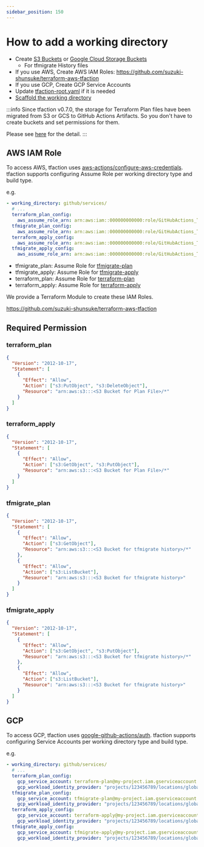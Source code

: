 ```yaml
---
sidebar_position: 150
---
```


# How to add a working directory

- Create [S3 Buckets](https://registry.terraform.io/providers/hashicorp/aws/latest/docs/resources/s3_bucket) or [Google Cloud Storage Buckets](https://registry.terraform.io/providers/hashicorp/google/latest/docs/resources/storage_bucket)
  - For tfmigrate History files
- If you use AWS, Create AWS IAM Roles: https://github.com/suzuki-shunsuke/terraform-aws-tfaction
- If you use GCP, Create GCP Service Accounts
- Update [tfaction-root.yaml](/config/tfaction-root-yaml) if it is needed
- [Scaffold the working directory](/feature/scaffold-working-dir)

:::info
Since tfaction v0.7.0, the storage for Terraform Plan files have been migrated from S3 or GCS to GitHub Actions Artifacts.
So you don't have to create buckets and set permissions for them.

Please see [here](/feature/plan-file#tfaction-v070-migrated-plan-files-to-github-actions-artifacts) for the detail.
:::

## AWS IAM Role

To access AWS, tfaction uses [aws-actions/configure-aws-credentials](https://github.com/aws-actions/configure-aws-credentials).
tfaction supports configuring Assume Role per working directory type and build type.

e.g.

```yaml
- working_directory: github/services/
  # ...
  terraform_plan_config:
    aws_assume_role_arn: arn:aws:iam::000000000000:role/GitHubActions_Terraform_AWS_terraform_plan
  tfmigrate_plan_config:
    aws_assume_role_arn: arn:aws:iam::000000000000:role/GitHubActions_Terraform_AWS_tfmigrate_plan
  terraform_apply_config:
    aws_assume_role_arn: arn:aws:iam::000000000000:role/GitHubActions_Terraform_AWS_terraform_apply
  tfmigrate_apply_config:
    aws_assume_role_arn: arn:aws:iam::000000000000:role/GitHubActions_Terraform_AWS_tfmigrate_apply
```

- tfmigrate_plan: Assume Role for [tfmigrate-plan](https://github.com/suzuki-shunsuke/tfaction/tree/main/tfmigrate-plan)
- tfmigrate_apply: Assume Role for [tfmigrate-apply](https://github.com/suzuki-shunsuke/tfaction/tree/main/tfmigrate-apply)
- terraform_plan: Assume Role for [terraform-plan](https://github.com/suzuki-shunsuke/tfaction/tree/main/terraform-plan)
- terraform_apply: Assume Role for [terraform-apply](https://github.com/suzuki-shunsuke/tfaction/tree/main/terraform-apply)

We provide a Terraform Module to create these IAM Roles.

https://github.com/suzuki-shunsuke/terraform-aws-tfaction

## Required Permission

### terraform_plan

```json
{
  "Version": "2012-10-17",
  "Statement": [
    {
      "Effect": "Allow",
      "Action": ["s3:PutObject", "s3:DeleteObject"],
      "Resource": "arn:aws:s3:::<S3 Bucket for Plan File>/*"
    }
  ]
}
```

### terraform_apply

```json
{
  "Version": "2012-10-17",
  "Statement": [
    {
      "Effect": "Allow",
      "Action": ["s3:GetObject", "s3:PutObject"],
      "Resource": "arn:aws:s3:::<S3 Bucket for Plan File>/*"
    }
  ]
}
```

### tfmigrate_plan

```json
{
  "Version": "2012-10-17",
  "Statement": [
    {
      "Effect": "Allow",
      "Action": ["s3:GetObject"],
      "Resource": "arn:aws:s3:::<S3 Bucket for tfmigrate history>/*"
    },
    {
      "Effect": "Allow",
      "Action": ["s3:ListBucket"],
      "Resource": "arn:aws:s3:::<S3 Bucket for tfmigrate history>"
    }
  ]
}
```

### tfmigrate_apply

```json
{
  "Version": "2012-10-17",
  "Statement": [
    {
      "Effect": "Allow",
      "Action": ["s3:GetObject", "s3:PutObject"],
      "Resource": "arn:aws:s3:::<S3 Bucket for tfmigrate history>/*"
    },
    {
      "Effect": "Allow",
      "Action": ["s3:ListBucket"],
      "Resource": "arn:aws:s3:::<S3 Bucket for tfmigrate history>"
    }
  ]
}
```

## GCP

To access GCP, tfaction uses [google-github-actions/auth](https://github.com/google-github-actions/auth).
tfaction supports configuring Service Accounts per working directory type and build type.

e.g.

```yaml
- working_directory: github/services/
  # ...
  terraform_plan_config:
    gcp_service_account: terraform-plan@my-project.iam.gserviceaccount.com
    gcp_workload_identity_provider: "projects/123456789/locations/global/workloadIdentityPools/my-pool/providers/my-provider"
  tfmigrate_plan_config:
    gcp_service_account: tfmigrate-plan@my-project.iam.gserviceaccount.com
    gcp_workload_identity_provider: "projects/123456789/locations/global/workloadIdentityPools/my-pool/providers/my-provider"
  terraform_apply_config:
    gcp_service_account: terraform-apply@my-project.iam.gserviceaccount.com
    gcp_workload_identity_provider: "projects/123456789/locations/global/workloadIdentityPools/my-pool/providers/my-provider"
  tfmigrate_apply_config:
    gcp_service_account: tfmigrate-apply@my-project.iam.gserviceaccount.com
    gcp_workload_identity_provider: "projects/123456789/locations/global/workloadIdentityPools/my-pool/providers/my-provider"
```
